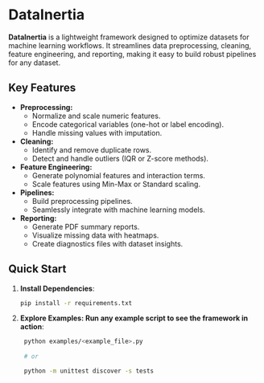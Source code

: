# DataInertia

**DataInertia** is a lightweight framework designed to optimize datasets for machine learning workflows. It streamlines data preprocessing, cleaning, feature engineering, and reporting, making it easy to build robust pipelines for any dataset.

## Key Features
- **Preprocessing:**
  - Normalize and scale numeric features.
  - Encode categorical variables (one-hot or label encoding).
  - Handle missing values with imputation.
- **Cleaning:**
  - Identify and remove duplicate rows.
  - Detect and handle outliers (IQR or Z-score methods).
- **Feature Engineering:**
  - Generate polynomial features and interaction terms.
  - Scale features using Min-Max or Standard scaling.
- **Pipelines:**
  - Build preprocessing pipelines.
  - Seamlessly integrate with machine learning models.
- **Reporting:**
  - Generate PDF summary reports.
  - Visualize missing data with heatmaps.
  - Create diagnostics files with dataset insights.

## Quick Start
1. **Install Dependencies**:
    ```bash
    pip install -r requirements.txt


2. **Explore Examples: Run any example script to see the framework in action**:

   ```bash
    python examples/<example_file>.py
    
    # or

    python -m unittest discover -s tests
